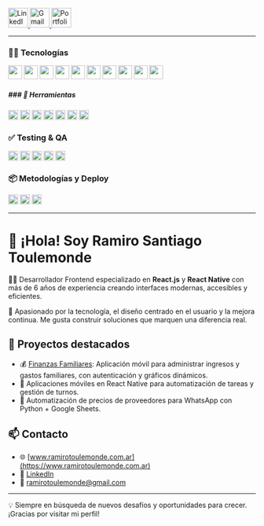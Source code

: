 <p>
  <a href="https://www.linkedin.com/in/ramirotoulemonde/" target="_blank">
    <img height="40" src="https://img.shields.io/badge/LinkedIn-0077B5?style=for-the-badge&logo=linkedin&logoColor=white" alt="LinkedIn Badge"/>
  </a>
  <a href="mailto:ramirotoulemonde@gmail.com">
    <img height="40" src="https://img.shields.io/badge/Gmail-D14836?style=for-the-badge&logo=gmail&logoColor=white" alt="Gmail Badge"/>
  </a>
  <a href="https://www.ramirotoulemonde.com.ar" target="_blank">
    <img height="40" src="https://img.shields.io/badge/Portfolio-000?style=for-the-badge&logo=vercel&logoColor=white" alt="Portfolio Badge"/>
  </a>
</p>

---

### 🧑‍💻 Tecnologías
<p>
  <img height="28" src="https://img.shields.io/badge/React_JS-61DAFB?style=for-the-badge&logo=react&logoColor=black" />
  <img height="28" src="https://img.shields.io/badge/React_Native-61DAFB?style=for-the-badge&logo=react&logoColor=black" />
  <img height="28" src="https://img.shields.io/badge/JavaScript-F7DF1E?style=for-the-badge&logo=javascript&logoColor=black" />
  <img height="28" src="https://img.shields.io/badge/TypeScript-3178C6?style=for-the-badge&logo=typescript&logoColor=white" />
  <img height="28" src="https://img.shields.io/badge/CSS3-1572B6?style=for-the-badge&logo=css3&logoColor=white" />
  <img height="28" src="https://img.shields.io/badge/Sass-CC6699?style=for-the-badge&logo=sass&logoColor=white" />
  <img height="28" src="https://img.shields.io/badge/Styled_Components-DB7093?style=for-the-badge&logo=styled-components&logoColor=white" />
  <img height="28" src="https://img.shields.io/badge/Material_UI-0081CB?style=for-the-badge&logo=mui&logoColor=white" />
  <img height="28" src="https://img.shields.io/badge/Tailwind_CSS-06B6D4?style=for-the-badge&logo=tailwindcss&logoColor=white" />
  <img height="28" src="https://img.shields.io/badge/Chakra_UI-319795?style=for-the-badge&logo=chakraui&logoColor=white" />
</p>

<h5>
### 🧰 Herramientas
</h5>
<p>
  <img height="20" src="https://img.shields.io/badge/GitHub-181717?style=for-the-badge&logo=github&logoColor=white" />
  <img height="20" src="https://img.shields.io/badge/Figma-F24E1E?style=for-the-badge&logo=figma&logoColor=white" />
  <img height="20" src="https://img.shields.io/badge/Postman-FF6C37?style=for-the-badge&logo=postman&logoColor=white" />
  <img height="20" src="https://img.shields.io/badge/Supabase-3ECF8E?style=for-the-badge&logo=supabase&logoColor=white" />
  <img height="20" src="https://img.shields.io/badge/Firebase-FFCA28?style=for-the-badge&logo=firebase&logoColor=black" />
  <img height="20" src="https://img.shields.io/badge/Jira-0052CC?style=for-the-badge&logo=jira&logoColor=white" />
  <img height="20" src="https://img.shields.io/badge/Atlassian-0052CC?style=for-the-badge&logo=atlassian&logoColor=white" />
</p>

### ✅ Testing & QA
<p>
  <img height="20" src="https://img.shields.io/badge/Jest-C21325?style=for-the-badge&logo=jest&logoColor=white" />
  <img height="20" src="https://img.shields.io/badge/React_Testing_Library-E33332?style=for-the-badge&logo=testing-library&logoColor=white" />
  <img height="20" src="https://img.shields.io/badge/Storybook-FF4785?style=for-the-badge&logo=storybook&logoColor=white" />
  <img height="20" src="https://img.shields.io/badge/Selenium-43B02A?style=for-the-badge&logo=selenium&logoColor=white" />
  <img height="20" src="https://img.shields.io/badge/QA_Manual_Testing-FF6B6B?style=for-the-badge&logo=airtable&logoColor=white" />
</p>

### 📦 Metodologías y Deploy
<p>
  <img height="20" src="https://img.shields.io/badge/Scrum-6DB33F?style=for-the-badge&logo=scrumalliance&logoColor=white" />
  <img height="20" src="https://img.shields.io/badge/Deploys_iOS-000000?style=for-the-badge&logo=apple&logoColor=white" />
  <img height="20" src="https://img.shields.io/badge/Deploys_Android-3DDC84?style=for-the-badge&logo=android&logoColor=white" />
</p>

---

# 👋 ¡Hola! Soy Ramiro Santiago Toulemonde

👨‍💻 Desarrollador Frontend especializado en **React.js** y **React Native** con más de 6 años de experiencia creando interfaces modernas, accesibles y eficientes.

🎯 Apasionado por la tecnología, el diseño centrado en el usuario y la mejora continua. Me gusta construir soluciones que marquen una diferencia real.

## 🚀 Proyectos destacados

- 💰 [Finanzas Familiares](https://github.com/ramirotule/finanzas-familiares): Aplicación móvil para administrar ingresos y gastos familiares, con autenticación y gráficos dinámicos.
- 📱 Aplicaciones móviles en React Native para automatización de tareas y gestión de turnos.
- 🛒 Automatización de precios de proveedores para WhatsApp con Python + Google Sheets.

## 📫 Contacto

- 🌐 [www.ramirotoulemonde.com.ar](https://www.ramirotoulemonde.com.ar)
- 💼 [LinkedIn](https://www.linkedin.com/in/ramirotoulemonde/)
- 📧 ramirotoulemonde@gmail.com

---

💡 Siempre en búsqueda de nuevos desafíos y oportunidades para crecer. ¡Gracias por visitar mi perfil!
